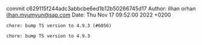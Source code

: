 commit c629115f244adc3abbcbe6ed1b12b50266745d17
Author: ilhan orhan <ilhan.myumyun@sap.com>
Date:   Thu Nov 17 09:52:00 2022 +0200

    chore: bump TS version to 4.9.3 (#6056)
    
    chore: bump TS version to 4.9.3
